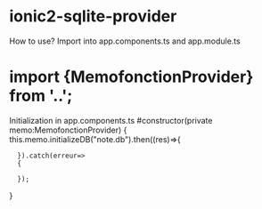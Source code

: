 ﻿# ionic2-sqlite-provider
How to use?
Import into app.components.ts and app.module.ts
# import {MemofonctionProvider} from '..';

Initialization in app.components.ts
#constructor(private memo:MemofonctionProvider)
{
  this.memo.initializeDB("note.db").then((res)=>{

      }).catch(erreur=>
      {

      });
}



